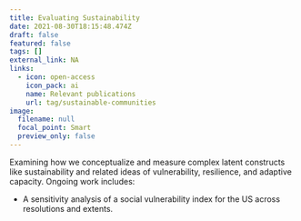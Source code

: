```yaml
---
title: Evaluating Sustainability
date: 2021-08-30T18:15:48.474Z
draft: false
featured: false
tags: []
external_link: NA
links:
  - icon: open-access
    icon_pack: ai
    name: Relevant publications
    url: tag/sustainable-communities
image:
  filename: null
  focal_point: Smart
  preview_only: false
---
```

Examining how we conceptualize and measure complex latent constructs like sustainability and related ideas of vulnerability, resilience, and adaptive capacity. Ongoing work includes:

* A sensitivity analysis of a social vulnerability index for the US across resolutions and extents.
